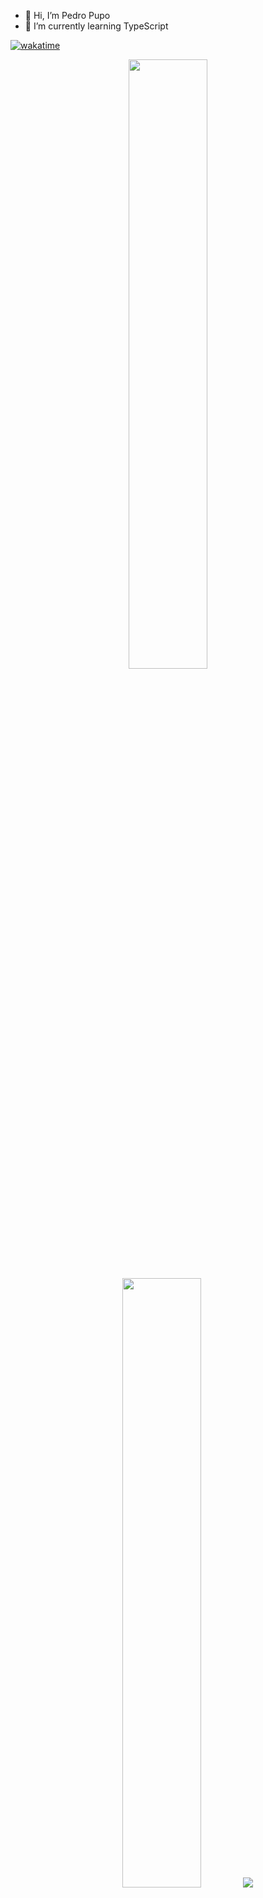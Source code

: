 - 👋 Hi, I’m Pedro Pupo
- 🌱 I’m currently learning TypeScript

[![wakatime](https://wakatime.com/badge/user/72e6d426-4052-4b25-b07e-a52553ac655e.svg)](https://wakatime.com/@72e6d426-4052-4b25-b07e-a52553ac655e)

<p align="center">
  <img height="50%" width="auto" src ="https://github-readme-stats.vercel.app/api?username=gitdangerous2000&show_icons=true&count_private=true&theme=darcula&hide_border=true&hide=issues,contribs&bg_color=00000000">
  <img height="50%" width="auto" src ="https://github-readme-stats.vercel.app/api/top-langs/?username=gitdangerous2000&layout=compact&hide_border=true&theme=darcula&bg_color=00000000&langs_count=10">
  <img src ="https://github-readme-streak-stats.herokuapp.com?user=gitdangerous2000&theme=darcula&hide_border=true&background=FFFFFF00">
  <br>
  <br>
  <a href="https://www.buymeacoffee.com/gitdangerous2000"> <img align="center" src="https://cdn.buymeacoffee.com/buttons/v2/default-orange.png" height="50" width="210" alt="gitdangerous2000" /></a>
</p>
